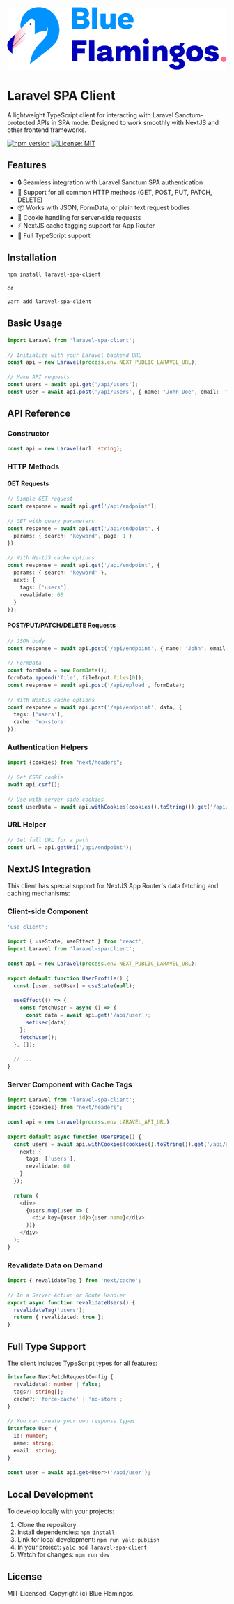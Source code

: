 <p align="center"><img src="/blue-flamingos-logo.png" alt="Blue Flamingos"></p>

# Laravel SPA Client

A lightweight TypeScript client for interacting with Laravel Sanctum-protected APIs in SPA mode. Designed to work smoothly with NextJS and other frontend frameworks.

[![npm version](https://img.shields.io/npm/v/laravel-spa-client.svg)](https://www.npmjs.com/package/laravel-spa-client)
[![License: MIT](https://img.shields.io/badge/License-MIT-blue.svg)](https://opensource.org/licenses/MIT)

## Features

- 🔒 Seamless integration with Laravel Sanctum SPA authentication
- 🔄 Support for all common HTTP methods (GET, POST, PUT, PATCH, DELETE)
- 📦 Works with JSON, FormData, or plain text request bodies
- 🍪 Cookie handling for server-side requests
- ⚡ NextJS cache tagging support for App Router
- 🔗 Full TypeScript support

## Installation

```bash
npm install laravel-spa-client
```

or

```bash
yarn add laravel-spa-client
```

## Basic Usage

```typescript
import Laravel from 'laravel-spa-client';

// Initialize with your Laravel backend URL
const api = new Laravel(process.env.NEXT_PUBLIC_LARAVEL_URL);

// Make API requests
const users = await api.get('/api/users');
const user = await api.post('/api/users', { name: 'John Doe', email: 'john@example.com' });
```

## API Reference

### Constructor

```typescript
const api = new Laravel(url: string);
```

### HTTP Methods

#### GET Requests

```typescript
// Simple GET request
const response = await api.get('/api/endpoint');

// GET with query parameters
const response = await api.get('/api/endpoint', {
  params: { search: 'keyword', page: 1 }
});

// With NextJS cache options
const response = await api.get('/api/endpoint', {
  params: { search: 'keyword' },
  next: {
    tags: ['users'],
    revalidate: 60
  }
});
```

#### POST/PUT/PATCH/DELETE Requests

```typescript
// JSON body
const response = await api.post('/api/endpoint', { name: 'John', email: 'john@example.com' });

// FormData
const formData = new FormData();
formData.append('file', fileInput.files[0]);
const response = await api.post('/api/upload', formData);

// With NextJS cache options
const response = await api.post('/api/endpoint', data, {
  tags: ['users'],
  cache: 'no-store'
});
```

### Authentication Helpers

```typescript
import {cookies} from "next/headers";

// Get CSRF cookie
await api.csrf();

// Use with server-side cookies
const userData = await api.withCookies(cookies().toString()).get('/api/user');
```

### URL Helper

```typescript
// Get full URL for a path
const url = api.getUri('/api/endpoint');
```

## NextJS Integration

This client has special support for NextJS App Router's data fetching and caching mechanisms:

### Client-side Component

```typescript
'use client';

import { useState, useEffect } from 'react';
import Laravel from 'laravel-spa-client';

const api = new Laravel(process.env.NEXT_PUBLIC_LARAVEL_URL);

export default function UserProfile() {
  const [user, setUser] = useState(null);
  
  useEffect(() => {
    const fetchUser = async () => {
      const data = await api.get('/api/user');
      setUser(data);
    };
    fetchUser();
  }, []);
  
  // ...
}
```

### Server Component with Cache Tags

```typescript
import Laravel from 'laravel-spa-client';
import {cookies} from "next/headers";

const api = new Laravel(process.env.LARAVEL_API_URL);

export default async function UsersPage() {
  const users = await api.withCookies(cookies().toString()).get('/api/users', {
    next: {
      tags: ['users'],
      revalidate: 60
    }
  });
  
  return (
    <div>
      {users.map(user => (
        <div key={user.id}>{user.name}</div>
      ))}
    </div>
  );
}
```

### Revalidate Data on Demand

```typescript
import { revalidateTag } from 'next/cache';

// In a Server Action or Route Handler
export async function revalidateUsers() {
  revalidateTag('users');
  return { revalidated: true };
}
```

## Full Type Support

The client includes TypeScript types for all features:

```typescript
interface NextFetchRequestConfig {
  revalidate?: number | false;
  tags?: string[];
  cache?: 'force-cache' | 'no-store';
}

// You can create your own response types
interface User {
  id: number;
  name: string;
  email: string;
}

const user = await api.get<User>('/api/user');
```

## Local Development

To develop locally with your projects:

1. Clone the repository
2. Install dependencies: `npm install`
3. Link for local development: `npm run yalc:publish`
4. In your project: `yalc add laravel-spa-client`
5. Watch for changes: `npm run dev`

## License

MIT Licensed. Copyright (c) Blue Flamingos.
